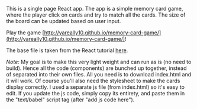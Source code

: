 This is a single page React app. The app is a simple memory card game, where the player click on cards and try to match all the cards. The size of the board can be updated based on user input.

Play the game [http://yareally10.github.io/memory-card-game/](http://yareally10.github.io/memory-card-game/)!

The base file is taken from the React tutorial [here](https://raw.githubusercontent.com/reactjs/reactjs.org/master/static/html/single-file-example.html).

*Note:* My goal is to make this very light weight and can run as is (no need to build). Hence all the code (components) are bunched up together, instead of separated into their own files. All you need is to download index.html and it will work. Of course you'll also need the stylesheet to make the cards display correctly. I used a separate js file (from index.html) so it's easy to edit. If you update the js code, simply copy its entirety, and paste them in the "text/babel" script tag (after "add js code here").